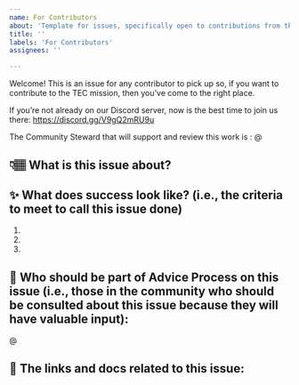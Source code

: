 ```yaml
---
name: For Contributors
about: 'Template for issues, specifically open to contributions from the community'
title: ''
labels: 'For Contributors'
assignees: ''

---
```


Welcome! This is an issue for any contributor to pick up so, if you want to contribute to the TEC mission, then you’ve come to the right place. 

If you’re not already on our Discord server, now is the best time to join us there: https://discord.gg/V9gQ2mRU9u

The Community Steward that will support and review this work is : @ 

## 👇🏽  What is this issue about?
<!-- Give as much detail as you can -->


## ✨  What does success look like? (i.e., the criteria to meet to call this issue done)
1.
2.
3.


##  💭 Who should be part of Advice Process on this issue (i.e., those in the community who should be consulted about this issue because they will have valuable input):
@

## 🔗  The links and docs related to this issue:
